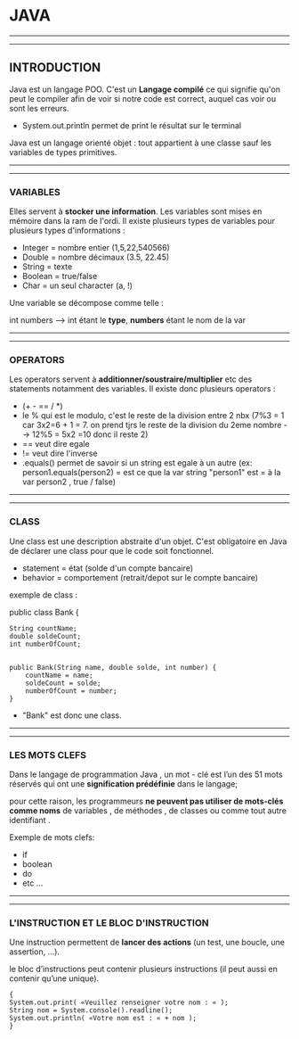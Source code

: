 # JAVA 
------------------------
------------------------
## INTRODUCTION

Java est un langage POO. C'est un **Langage compilé** ce qui signifie qu'on peut le compiler afin de voir si notre code est correct, auquel cas voir ou sont les erreurs. 
- System.out.println permet de print le résultat sur le terminal 

Java est un langage orienté objet : tout appartient à une classe sauf les variables de types primitives.

------------------------
------------------------
### VARIABLES

Elles servent à **stocker une information**. Les variables sont mises en mémoire dans la ram de l'ordi. Il existe plusieurs types de variables pour plusieurs types d'informations : 
 
* Integer = nombre entier (1,5,22,540566) 
* Double = nombre décimaux (3.5, 22.45)
* String = texte
* Boolean = true/false
* Char = un seul character (a, !)

Une variable se décompose comme telle :

int numbers  --> int étant le **type**, **numbers** étant le nom de la var

------------------------
------------------------


### OPERATORS 

Les operators servent à **additionner/soustraire/multiplier** etc des statements notamment des variables.
Il existe donc plusieurs operators :

* (+ - == / *)
* le % qui est le modulo, c'est le reste de la division entre 2 nbx (7%3 = 1 car 3x2=6 + 1 = 7. on prend tjrs le reste de la division du 2eme nombre --> 12%5 = 5x2 =10 donc il reste 2)
* == veut dire egale  
* != veut dire l'inverse  
* .equals() permet de savoir si un string est egale à un autre (ex: person1.equals(person2) = est ce que la var string "person1" est = à la var person2 , true / false)

------------------------
------------------------


### CLASS

Une class est une description abstraite d'un objet. C'est obligatoire en Java de déclarer une class pour que le code soit fonctionnel. 

* statement = état (solde d'un compte bancaire) 
* behavior = comportement (retrait/depot sur le compte bancaire)

exemple de class :


public class Bank {

	String countName;
	double soldeCount;
	int numberOfCount;
	

	public Bank(String name, double solde, int number) {
		countName = name;
		soldeCount = solde;
		numberOfCount = number;
	}
* "Bank" est donc une class.

------------------------
------------------------

### LES MOTS CLEFS

Dans le langage de programmation Java , un mot - clé est l’un des 51 mots réservés qui ont une **signification prédéfinie** dans le langage; 

pour cette raison, les programmeurs **ne peuvent pas utiliser de mots-clés comme noms** de variables , de méthodes , de classes ou comme tout autre identifiant .

Exemple de mots clefs: 

* if
* boolean
* do
* etc ...

------------------------
------------------------

### L'INSTRUCTION ET LE BLOC D'INSTRUCTION

Une instruction permettent de **lancer des actions** (un test, une boucle, une assertion, ...).

le bloc d’instructions peut contenir plusieurs instructions (il peut aussi en contenir qu’une unique).

	{
    System.out.print( «Veuillez renseigner votre nom : « );
    String nom = System.console().readline();
    System.out.println( «Votre nom est : « + nom );
	}
